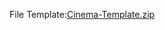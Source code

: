 
File Template:[Cinema-Template.zip](https://github.com/ndangkhoa351/LTW2-DACK/files/6602348/Cinema-Template.zip)
